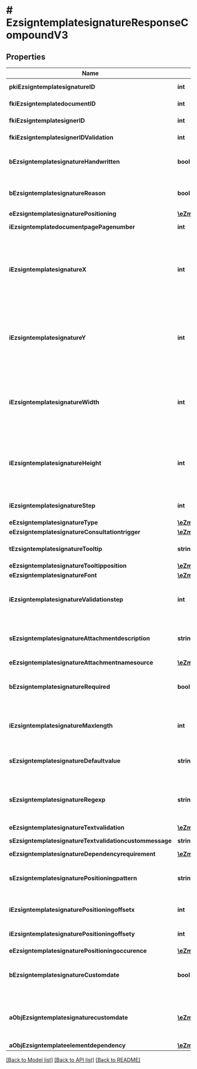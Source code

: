 # # EzsigntemplatesignatureResponseCompoundV3

## Properties

Name | Type | Description | Notes
------------ | ------------- | ------------- | -------------
**pkiEzsigntemplatesignatureID** | **int** | The unique ID of the Ezsigntemplatesignature |
**fkiEzsigntemplatedocumentID** | **int** | The unique ID of the Ezsigntemplatedocument |
**fkiEzsigntemplatesignerID** | **int** | The unique ID of the Ezsigntemplatesigner |
**fkiEzsigntemplatesignerIDValidation** | **int** | The unique ID of the Ezsigntemplatesigner | [optional]
**bEzsigntemplatesignatureHandwritten** | **bool** | Whether the Ezsigntemplatesignature must be handwritten or not when eEzsigntemplatesignatureType &#x3D; Signature. | [optional]
**bEzsigntemplatesignatureReason** | **bool** | Whether the Ezsigntemplatesignature must include a reason or not when eEzsigntemplatesignatureType &#x3D; Signature. | [optional]
**eEzsigntemplatesignaturePositioning** | [**\eZmaxAPI\Model\FieldEEzsigntemplatesignaturePositioning**](FieldEEzsigntemplatesignaturePositioning.md) |  | [optional]
**iEzsigntemplatedocumentpagePagenumber** | **int** | The page number in the Ezsigntemplatedocument |
**iEzsigntemplatesignatureX** | **int** | The X coordinate (Horizontal) where to put the Ezsigntemplatesignature on the page.  Coordinate is calculated at 100dpi (dot per inch). So for example, if you want to put the Ezsigntemplatesignature 2 inches from the left border of the page, you would use \&quot;200\&quot; for the X coordinate. | [optional]
**iEzsigntemplatesignatureY** | **int** | The Y coordinate (Vertical) where to put the Ezsigntemplatesignature on the page.  Coordinate is calculated at 100dpi (dot per inch). So for example, if you want to put the Ezsigntemplatesignature 3 inches from the top border of the page, you would use \&quot;300\&quot; for the Y coordinate. | [optional]
**iEzsigntemplatesignatureWidth** | **int** | The width of the Ezsigntemplatesignature.  Size is calculated at 100dpi (dot per inch). So for example, if you want the Ezsigntemplatesignature to have a width of 2 inches, you would use \&quot;200\&quot; for the iEzsigntemplatesignatureWidth. | [optional]
**iEzsigntemplatesignatureHeight** | **int** | The height of the Ezsigntemplatesignature.  Size is calculated at 100dpi (dot per inch). So for example, if you want the Ezsigntemplatesignature to have an height of 2 inches, you would use \&quot;200\&quot; for the iEzsigntemplatesignatureHeight. | [optional]
**iEzsigntemplatesignatureStep** | **int** | The step when the Ezsigntemplatesigner will be invited to sign |
**eEzsigntemplatesignatureType** | [**\eZmaxAPI\Model\FieldEEzsigntemplatesignatureType**](FieldEEzsigntemplatesignatureType.md) |  |
**eEzsigntemplatesignatureConsultationtrigger** | [**\eZmaxAPI\Model\FieldEEzsigntemplatesignatureConsultationtrigger**](FieldEEzsigntemplatesignatureConsultationtrigger.md) |  | [optional]
**tEzsigntemplatesignatureTooltip** | **string** | A tooltip that will be presented to Ezsigntemplatesigner about the Ezsigntemplatesignature | [optional]
**eEzsigntemplatesignatureTooltipposition** | [**\eZmaxAPI\Model\FieldEEzsigntemplatesignatureTooltipposition**](FieldEEzsigntemplatesignatureTooltipposition.md) |  | [optional]
**eEzsigntemplatesignatureFont** | [**\eZmaxAPI\Model\FieldEEzsigntemplatesignatureFont**](FieldEEzsigntemplatesignatureFont.md) |  | [optional]
**iEzsigntemplatesignatureValidationstep** | **int** | The step when the Ezsigntemplatesigner will be invited to validate the Ezsigntemplatesignature of eEzsigntemplatesignatureType Attachments | [optional]
**sEzsigntemplatesignatureAttachmentdescription** | **string** | The description attached to the attachment name added in Ezsigntemplatesignature of eEzsigntemplatesignatureType Attachments | [optional]
**eEzsigntemplatesignatureAttachmentnamesource** | [**\eZmaxAPI\Model\FieldEEzsigntemplatesignatureAttachmentnamesource**](FieldEEzsigntemplatesignatureAttachmentnamesource.md) |  | [optional]
**bEzsigntemplatesignatureRequired** | **bool** | Whether the Ezsigntemplatesignature is required or not. This field is relevant only with Ezsigntemplatesignature with eEzsigntemplatesignatureType &#x3D; Attachments. | [optional]
**iEzsigntemplatesignatureMaxlength** | **int** | The maximum length for the value in the Ezsigntemplatesignature  This can only be set if eEzsigntemplatesignatureType is **FieldText** or **FieldTextarea** | [optional]
**sEzsigntemplatesignatureDefaultvalue** | **string** | The default value for the Ezsigntemplatesignature  You can use the codes below and they will be replaced at signature time.    | Code | Description | Example | | ------------------------- | ------------ | ------------ | | {sUserFirstname} | The first name of the contact | John | | {sUserLastname} | The last name of the contact | Doe | | {sUserJobtitle} | The job title | Sales Representative | | {sCompany} | Company name | eZmax Solutions Inc. | | {sEmailAddress} | The email address | email@example.com | | {sPhoneE164} | A phone number in E.164 Format | +15149901516 | | {sPhoneE164Cell} | A phone number in E.164 Format | +15149901516 | | [optional]
**sEzsigntemplatesignatureRegexp** | **string** | A regular expression to indicate what values are acceptable for the Ezsigntemplatesignature.  This can only be set if eEzsigntemplatesignatureType is **Text** or **Textarea** | [optional]
**eEzsigntemplatesignatureTextvalidation** | [**\eZmaxAPI\Model\EnumTextvalidation**](EnumTextvalidation.md) |  | [optional]
**sEzsigntemplatesignatureTextvalidationcustommessage** | **string** | Description of validation rule. Show by signatory. | [optional]
**eEzsigntemplatesignatureDependencyrequirement** | [**\eZmaxAPI\Model\FieldEEzsigntemplatesignatureDependencyrequirement**](FieldEEzsigntemplatesignatureDependencyrequirement.md) |  | [optional]
**sEzsigntemplatesignaturePositioningpattern** | **string** | The string pattern to search for the positioning. **This is not a regexp**  This will be required if **eEzsigntemplatesignaturePositioning** is set to **PerCoordinates** | [optional]
**iEzsigntemplatesignaturePositioningoffsetx** | **int** | The offset X  This will be required if **eEzsigntemplatesignaturePositioning** is set to **PerCoordinates** | [optional]
**iEzsigntemplatesignaturePositioningoffsety** | **int** | The offset Y  This will be required if **eEzsigntemplatesignaturePositioning** is set to **PerCoordinates** | [optional]
**eEzsigntemplatesignaturePositioningoccurence** | [**\eZmaxAPI\Model\FieldEEzsigntemplatesignaturePositioningoccurence**](FieldEEzsigntemplatesignaturePositioningoccurence.md) |  | [optional]
**bEzsigntemplatesignatureCustomdate** | **bool** | Whether the Ezsigntemplatesignature has a custom date format or not. (Only possible when eEzsigntemplatesignatureType is **Name** or **Handwritten**) | [optional]
**aObjEzsigntemplatesignaturecustomdate** | [**\eZmaxAPI\Model\EzsigntemplatesignaturecustomdateResponseCompoundV2[]**](EzsigntemplatesignaturecustomdateResponseV2.md) | An array of custom date blocks that will be filled at the time of signature.  Can only be used if bEzsigntemplatesignatureCustomdate is true.  Use an empty array if you don&#39;t want to have a date at all. | [optional]
**aObjEzsigntemplateelementdependency** | [**\eZmaxAPI\Model\EzsigntemplateelementdependencyResponseCompound[]**](EzsigntemplateelementdependencyResponse.md) |  | [optional]

[[Back to Model list]](../../README.md#models) [[Back to API list]](../../README.md#endpoints) [[Back to README]](../../README.md)
